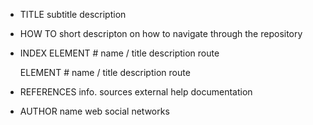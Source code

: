 - TITLE
  subtitle
  description

- HOW TO
  short descripton on how to navigate through the repository

- INDEX
  ELEMENT #
  name / title
  description
  route

  ELEMENT #
  name / title
  description
  route

- REFERENCES
  info. sources
  external help documentation

- AUTHOR
  name
  web
  social networks

